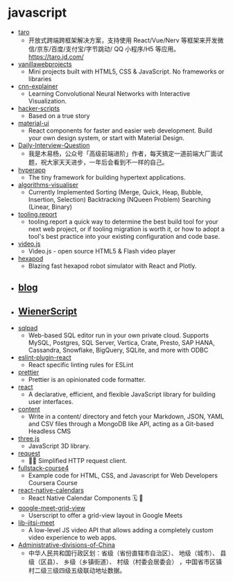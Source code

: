 # javascript
- [taro](https://github.com/NervJS/taro)
  - 开放式跨端跨框架解决方案，支持使用 React/Vue/Nerv 等框架来开发微信/京东/百度/支付宝/字节跳动/ QQ 小程序/H5 等应用。 https://taro.jd.com/
- [vanillawebprojects](https://github.com/bradtraversy/vanillawebprojects)
  - Mini projects built with HTML5, CSS & JavaScript. No frameworks or libraries
- [cnn-explainer](https://github.com/poloclub/cnn-explainer)
  - Learning Convolutional Neural Networks with Interactive Visualization.
- [hacker-scripts](https://github.com/NARKOZ/hacker-scripts)
  - Based on a true story
- [material-ui](https://github.com/mui-org/material-ui)
  - React components for faster and easier web development. Build your own design system, or start with Material Design.
- [Daily-Interview-Question](https://github.com/Advanced-Frontend/Daily-Interview-Question)
  - 我是木易杨，公众号「高级前端进阶」作者，每天搞定一道前端大厂面试题，祝大家天天进步，一年后会看到不一样的自己。
- [hyperapp](https://github.com/jorgebucaran/hyperapp)
  - The tiny framework for building hypertext applications.
- [algorithms-visualiser](https://github.com/dipeshpatil/algorithms-visualiser)
  - Currently Implemented Sorting (Merge, Quick, Heap, Bubble, Insertion, Selection) Backtracking (NQueen Problem) Searching (Linear, Binary)
- [tooling.report](https://github.com/GoogleChromeLabs/tooling.report)
  - tooling.report a quick way to determine the best build tool for your next web project, or if tooling migration is worth it, or how to adopt a tool's best practice into your existing configuration and code base.
- [video.js](https://github.com/videojs/video.js)
  - Video.js - open source HTML5 & Flash video player
- [hexapod](https://github.com/mithi/hexapod)
  - Blazing fast hexapod robot simulator with React and Plotly.
- [blog](https://github.com/tailwindcss/blog)
  - 
- [WienerScript](https://github.com/pichsenmeister/WienerScript)
  - 
- [sqlpad](https://github.com/rickbergfalk/sqlpad)
  - Web-based SQL editor run in your own private cloud. Supports MySQL, Postgres, SQL Server, Vertica, Crate, Presto, SAP HANA, Cassandra, Snowflake, BigQuery, SQLite, and more with ODBC
- [eslint-plugin-react](https://github.com/yannickcr/eslint-plugin-react)
  - React specific linting rules for ESLint
- [prettier](https://github.com/prettier/prettier)
  - Prettier is an opinionated code formatter.
- [react](https://github.com/facebook/react)
  - A declarative, efficient, and flexible JavaScript library for building user interfaces.
- [content](https://github.com/nuxt/content)
  - Write in a content/ directory and fetch your Markdown, JSON, YAML and CSV files through a MongoDB like API, acting as a Git-based Headless CMS
- [three.js](https://github.com/mrdoob/three.js)
  - JavaScript 3D library.
- [request](https://github.com/request/request)
  - 🏊🏾 Simplified HTTP request client.
- [fullstack-course4](https://github.com/jhu-ep-coursera/fullstack-course4)
  - Example code for HTML, CSS, and Javascript for Web Developers Coursera Course
- [react-native-calendars](https://github.com/wix/react-native-calendars)
  - React Native Calendar Components 🗓️ 📆
- [google-meet-grid-view](https://github.com/Fugiman/google-meet-grid-view)
  - Userscript to offer a grid-view layout in Google Meets
- [lib-jitsi-meet](https://github.com/jitsi/lib-jitsi-meet)
  - A low-level JS video API that allows adding a completely custom video experience to web apps.
- [Administrative-divisions-of-China](https://github.com/modood/Administrative-divisions-of-China)
  - 中华人民共和国行政区划：省级（省份直辖市自治区）、 地级（城市）、 县级（区县）、 乡级（乡镇街道）、 村级（村委会居委会） ，中国省市区镇村二级三级四级五级联动地址数据。
